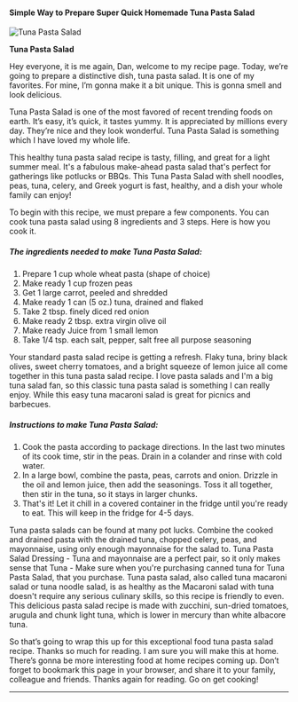             

#### Simple Way to Prepare Super Quick Homemade Tuna Pasta Salad

![Tuna Pasta Salad](https://img-global.cpcdn.com/recipes/8dac1986cb3f244d/751x532cq70/tuna-pasta-salad-recipe-main-photo.jpg)

**Tuna Pasta Salad**

Hey everyone, it is me again, Dan, welcome to my recipe page. Today, we’re going to prepare a distinctive dish, tuna pasta salad. It is one of my favorites. For mine, I’m gonna make it a bit unique. This is gonna smell and look delicious.

Tuna Pasta Salad is one of the most favored of recent trending foods on earth. It’s easy, it’s quick, it tastes yummy. It is appreciated by millions every day. They’re nice and they look wonderful. Tuna Pasta Salad is something which I have loved my whole life.

This healthy tuna pasta salad recipe is tasty, filling, and great for a light summer meal. It's a fabulous make-ahead pasta salad that's perfect for gatherings like potlucks or BBQs. This Tuna Pasta Salad with shell noodles, peas, tuna, celery, and Greek yogurt is fast, healthy, and a dish your whole family can enjoy!

To begin with this recipe, we must prepare a few components. You can cook tuna pasta salad using 8 ingredients and 3 steps. Here is how you cook it.

##### The ingredients needed to make Tuna Pasta Salad:

1.  Prepare 1 cup whole wheat pasta (shape of choice)
2.  Make ready 1 cup frozen peas
3.  Get 1 large carrot, peeled and shredded
4.  Make ready 1 can (5 oz.) tuna, drained and flaked
5.  Take 2 tbsp. finely diced red onion
6.  Make ready 2 tbsp. extra virgin olive oil
7.  Make ready Juice from 1 small lemon
8.  Take 1/4 tsp. each salt, pepper, salt free all purpose seasoning

Your standard pasta salad recipe is getting a refresh. Flaky tuna, briny black olives, sweet cherry tomatoes, and a bright squeeze of lemon juice all come together in this tuna pasta salad recipe. I love pasta salads and I'm a big tuna salad fan, so this classic tuna pasta salad is something I can really enjoy. While this easy tuna macaroni salad is great for picnics and barbecues.

##### Instructions to make Tuna Pasta Salad:

1.  Cook the pasta according to package directions. In the last two minutes of its cook time, stir in the peas. Drain in a colander and rinse with cold water.
2.  In a large bowl, combine the pasta, peas, carrots and onion. Drizzle in the oil and lemon juice, then add the seasonings. Toss it all together, then stir in the tuna, so it stays in larger chunks.
3.  That's it! Let it chill in a covered container in the fridge until you're ready to eat. This will keep in the fridge for 4-5 days.

Tuna pasta salads can be found at many pot lucks. Combine the cooked and drained pasta with the drained tuna, chopped celery, peas, and mayonnaise, using only enough mayonnaise for the salad to. Tuna Pasta Salad Dressing - Tuna and mayonnaise are a perfect pair, so it only makes sense that Tuna - Make sure when you're purchasing canned tuna for Tuna Pasta Salad, that you purchase. Tuna pasta salad, also called tuna macaroni salad or tuna noodle salad, is as healthy as the Macaroni salad with tuna doesn't require any serious culinary skills, so this recipe is friendly to even. This delicious pasta salad recipe is made with zucchini, sun-dried tomatoes, arugula and chunk light tuna, which is lower in mercury than white albacore tuna.

So that’s going to wrap this up for this exceptional food tuna pasta salad recipe. Thanks so much for reading. I am sure you will make this at home. There’s gonna be more interesting food at home recipes coming up. Don’t forget to bookmark this page in your browser, and share it to your family, colleague and friends. Thanks again for reading. Go on get cooking!

* * *